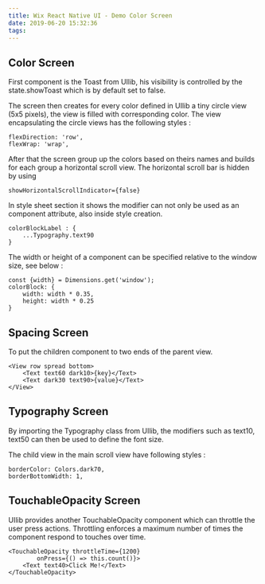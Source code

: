 ```yaml
---
title: Wix React Native UI - Demo Color Screen
date: 2019-06-20 15:32:36
tags:
---
```


## Color Screen

First component is the Toast from UIlib, his visibility is controlled by the state.showToast which is by default set to false. 

The screen then creates for every color defined in UIlib a tiny circle view (5x5 pixels), the view is filled with corresponding color. The view encapsulating the circle views has the following styles :
	
	flexDirection: 'row',
	flexWrap: 'wrap',
	
After that the screen group up the colors based on theirs names and builds for each group a horizontal scroll view. The horizontal scroll bar is hidden by using 

	showHorizontalScrollIndicator={false}
	
In style sheet section it shows the modifier can not only be used as an component attribute, also inside style creation.

	colorBlockLabel : {
		...Typography.text90
	}
	
The width or height of a component can be specified relative to the window size, see below :
	
	const {width} = Dimensions.get('window');
	colorBlock: {
		width: width * 0.35,
		height: width * 0.25
	}

## Spacing Screen

To put the children component to two ends of the parent view.

	<View row spread bottom>
		<Text text60 dark10>{key}</Text>
		<Text dark30 text90>{value}</Text>
	</View>
	
## Typography Screen

By importing the Typography class from UIlib, the modifiers such as text10, text50 can then be used to define the font size.

The child view in the main scroll view have following styles :
	
	borderColor: Colors.dark70,
	borderBottomWidth: 1,
	
## TouchableOpacity Screen

UIlib provides another TouchableOpacity component which can throttle the user press actions. Throttling enforces a maximum number of times the component respond to touches over time.

	<TouchableOpacity throttleTime={1200}
			onPress={() => this.count()}>
		<Text text40>Click Me!</Text>
	</TouchableOpacity>
